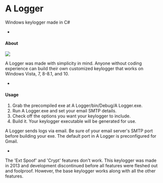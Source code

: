 # A Logger
Windows keylogger made in C#

-
#### About

<img src='http://i.imgur.com/AKXC25L.png' />

A Logger was made with simplicity in mind. Anyone without coding experience can build their own customized keylogger that works on Windows Vista, 7, 8-8.1, and 10.

-
#### Usage

1. Grab the precompiled exe at A Logger/bin/Debug/A Logger.exe.
2. Run A Logger.exe and set your email SMTP details.
3. Check off the options you want your keylogger to include.
4. Build it. Your keylogger executable will be generated for use.

A Logger sends logs via email. Be sure of your email server's SMTP port before building your exe. The default port in A Logger is preconfigured for Gmail.

-
The 'Ext Spoof' and 'Crypt' features don't work. This keylogger was made in 2013 and development discontinued before all features were fleshed out and foolproof. However, the base keylogger works along with all the other features.
